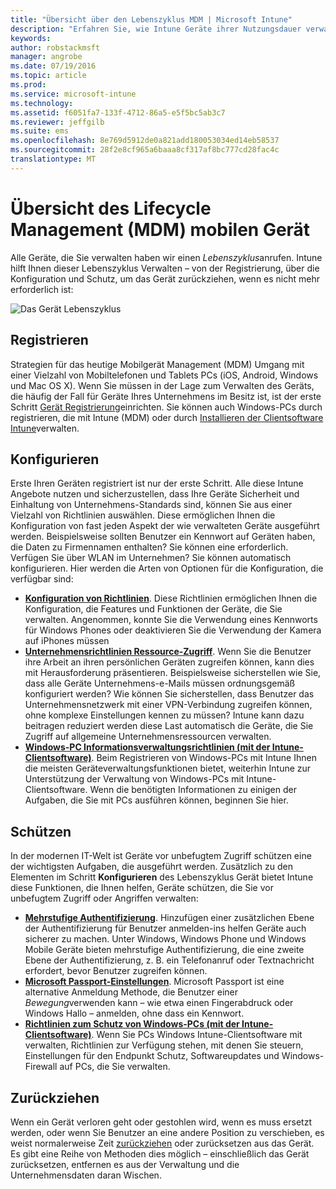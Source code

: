 ```yaml
---
title: "Übersicht über den Lebenszyklus MDM | Microsoft Intune"
description: "Erfahren Sie, wie Intune Geräte ihrer Nutzungsdauer verwalten kann – von der Registrierung, bis zur endgültigen Rente-Konfiguration."
keywords: 
author: robstackmsft
manager: angrobe
ms.date: 07/19/2016
ms.topic: article
ms.prod: 
ms.service: microsoft-intune
ms.technology: 
ms.assetid: f6051fa7-133f-4712-86a5-e5f5bc5ab3c7
ms.reviewer: jeffgilb
ms.suite: ems
ms.openlocfilehash: 8e769d5912de0a821add180053034ed14eb58537
ms.sourcegitcommit: 28f2e8cf965a6baaa8cf317af8bc777cd28fac4c
translationtype: MT
---
```

# Übersicht des Lifecycle Management (MDM) mobilen Gerät

Alle Geräte, die Sie verwalten haben wir einen *Lebenszyklus*anrufen. Intune hilft Ihnen dieser Lebenszyklus Verwalten – von der Registrierung, über die Konfiguration und Schutz, um das Gerät zurückziehen, wenn es nicht mehr erforderlich ist:

![Das Gerät Lebenszyklus](./media/device-lifecycle.png "the Intune device lifecycle")

## Registrieren
Strategien für das heutige Mobilgerät Management (MDM) Umgang mit einer Vielzahl von Mobiltelefonen und Tablets PCs (iOS, Android, Windows und Mac OS X). Wenn Sie müssen in der Lage zum Verwalten des Geräts, die häufig der Fall für Geräte Ihres Unternehmens im Besitz ist, ist der erste Schritt [Gerät Registrierung](enroll-devices-in-microsoft-intune.md)einrichten. Sie können auch Windows-PCs durch registrieren, die mit Intune (MDM) oder durch [Installieren der Clientsoftware Intune](manage-windows-pcs-with-microsoft-intune.md)verwalten.

## Konfigurieren
Erste Ihren Geräten registriert ist nur der erste Schritt. Alle diese Intune Angebote nutzen und sicherzustellen, dass Ihre Geräte Sicherheit und Einhaltung von Unternehmens-Standards sind, können Sie aus einer Vielzahl von Richtlinien auswählen. Diese ermöglichen Ihnen die Konfiguration von fast jeden Aspekt der wie verwalteten Geräte ausgeführt werden. Beispielsweise sollten Benutzer ein Kennwort auf Geräten haben, die Daten zu Firmennamen enthalten? Sie können eine erforderlich. Verfügen Sie über WLAN im Unternehmen? Sie können automatisch konfigurieren. Hier werden die Arten von Optionen für die Konfiguration, die verfügbar sind:

- [**Konfiguration von Richtlinien**](manage-settings-and-features-on-your-devices-with-microsoft-intune-policies.md). Diese Richtlinien ermöglichen Ihnen die Konfiguration, die Features und Funktionen der Geräte, die Sie verwalten. Angenommen, konnte Sie die Verwendung eines Kennworts für Windows Phones oder deaktivieren Sie die Verwendung der Kamera auf iPhones müssen
- [**Unternehmensrichtlinien Ressource-Zugriff**](enable-access-to-company-resources-with-microsoft-intune.md). Wenn Sie die Benutzer ihre Arbeit an ihren persönlichen Geräten zugreifen können, kann dies mit Herausforderung präsentieren. Beispielsweise sicherstellen wie Sie, dass alle Geräte Unternehmens-e-Mails müssen ordnungsgemäß konfiguriert werden? Wie können Sie sicherstellen, dass Benutzer das Unternehmensnetzwerk mit einer VPN-Verbindung zugreifen können, ohne komplexe Einstellungen kennen zu müssen? Intune kann dazu beitragen reduziert werden diese Last automatisch die Geräte, die Sie Zugriff auf allgemeine Unternehmensressourcen verwalten.
- [**Windows-PC Informationsverwaltungsrichtlinien (mit der Intune-Clientsoftware)**](common-windows-pc-management-tasks-with-the-microsoft-intune-computer-client.md). Beim Registrieren von Windows-PCs mit Intune Ihnen die meisten Geräteverwaltungsfunktionen bietet, weiterhin Intune zur Unterstützung der Verwaltung von Windows-PCs mit Intune-Clientsoftware. Wenn die benötigten Informationen zu einigen der Aufgaben, die Sie mit PCs ausführen können, beginnen Sie hier.

## Schützen
In der modernen IT-Welt ist Geräte vor unbefugtem Zugriff schützen eine der wichtigsten Aufgaben, die ausgeführt werden. Zusätzlich zu den Elementen im Schritt **Konfigurieren** des Lebenszyklus Gerät bietet Intune diese Funktionen, die Ihnen helfen, Geräte schützen, die Sie vor unbefugtem Zugriff oder Angriffen verwalten:
- [**Mehrstufige Authentifizierung**](protect-windows-devices-with-multi-factor-authentication.md). Hinzufügen einer zusätzlichen Ebene der Authentifizierung für Benutzer anmelden-ins helfen Geräte auch sicherer zu machen. Unter Windows, Windows Phone und Windows Mobile Geräte bieten mehrstufige Authentifizierung, die eine zweite Ebene der Authentifizierung, z. B. ein Telefonanruf oder Textnachricht erfordert, bevor Benutzer zugreifen können.
- [**Microsoft Passport-Einstellungen**](control-microsoft-passport-settings-on-devices-with-microsoft-intune.md). Microsoft Passport ist eine alternative Anmeldung Methode, die Benutzer einer *Bewegung*verwenden kann – wie etwa einen Fingerabdruck oder Windows Hallo – anmelden, ohne dass ein Kennwort.
- [**Richtlinien zum Schutz von Windows-PCs (mit der Intune-Clientsoftware)**](policies-to-protect-windows-pcs-in-microsoft-intune.md). Wenn Sie PCs Windows Intune-Clientsoftware mit verwalten, Richtlinien zur Verfügung stehen, mit denen Sie steuern, Einstellungen für den Endpunkt Schutz, Softwareupdates und Windows-Firewall auf PCs, die Sie verwalten.

## Zurückziehen
Wenn ein Gerät verloren geht oder gestohlen wird, wenn es muss ersetzt werden, oder wenn Sie Benutzer an eine andere Position zu verschieben, es weist normalerweise Zeit [zurückziehen](use-remote-wipe-to-help-protect-data-using-microsoft-intune.md) oder zurücksetzen aus das Gerät. Es gibt eine Reihe von Methoden dies möglich – einschließlich das Gerät zurücksetzen, entfernen es aus der Verwaltung und die Unternehmensdaten daran Wischen.
